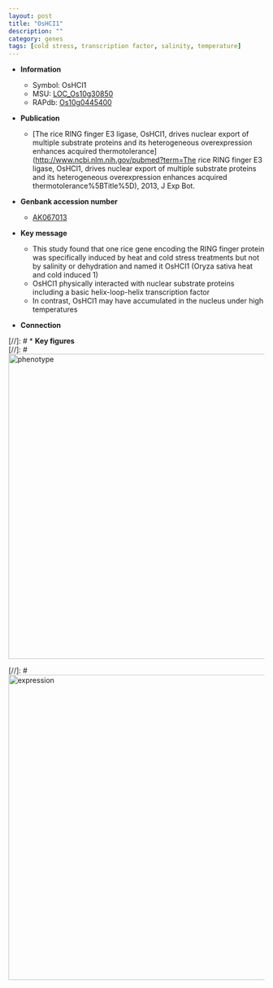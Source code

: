 ```yaml
---
layout: post
title: "OsHCI1"
description: ""
category: genes
tags: [cold stress, transcription factor, salinity, temperature]
---
```


* **Information**  
    + Symbol: OsHCI1  
    + MSU: [LOC_Os10g30850](http://rice.plantbiology.msu.edu/cgi-bin/ORF_infopage.cgi?orf=LOC_Os10g30850)  
    + RAPdb: [Os10g0445400](http://rapdb.dna.affrc.go.jp/viewer/gbrowse_details/irgsp1?name=Os10g0445400)  

* **Publication**  
    + [The rice RING finger E3 ligase, OsHCI1, drives nuclear export of multiple substrate proteins and its heterogeneous overexpression enhances acquired thermotolerance](http://www.ncbi.nlm.nih.gov/pubmed?term=The rice RING finger E3 ligase, OsHCI1, drives nuclear export of multiple substrate proteins and its heterogeneous overexpression enhances acquired thermotolerance%5BTitle%5D), 2013, J Exp Bot.

* **Genbank accession number**  
    + [AK067013](http://www.ncbi.nlm.nih.gov/nuccore/AK067013)

* **Key message**  
    + This study found that one rice gene encoding the RING finger protein was specifically induced by heat and cold stress treatments but not by salinity or dehydration and named it OsHCI1 (Oryza sativa heat and cold induced 1)
    + OsHCI1 physically interacted with nuclear substrate proteins including a basic helix-loop-helix transcription factor
    + In contrast, OsHCI1 may have accumulated in the nucleus under high temperatures

* **Connection**  

[//]: # * **Key figures**  
[//]: # <img src="http://funRiceGenes.github.io/images/OsHCI1.pheno.png" alt="phenotype"  style="width: 600px;"/>

[//]: # <img src="http://funRiceGenes.github.io/images/OsHCI1.exp.png" alt="expression"  style="width: 600px;"/>


